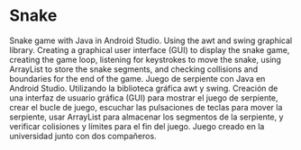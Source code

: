 # Snake
Snake game with Java in Android Studio. Using the awt and swing graphical library.  Creating a graphical user interface (GUI) to display the snake game, creating the game loop, listening for keystrokes to move the snake, using ArrayList to store the snake segments, and checking collisions and boundaries for the end of the game. 
Juego de serpiente con Java en Android Studio.
Utilizando la biblioteca gráfica awt y swing. 
Creación de una interfaz de usuario gráfica (GUI) para mostrar el juego de serpiente, crear el bucle de juego, escuchar las pulsaciones de teclas para mover la serpiente, usar ArrayList para almacenar los segmentos de la serpiente, y verificar colisiones y límites para el fin del juego.
Juego creado en la universidad junto con dos compañeros.
